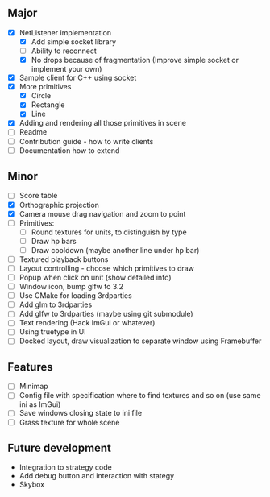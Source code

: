 ## Major 
 - [x] NetListener implementation
    - [x] Add simple socket library
    - [ ] Ability to reconnect
    - [x] No drops because of fragmentation (Improve simple socket or implement your own) 
 - [x] Sample client for C++ using socket
 - [x] More primitives
    - [x] Circle
    - [x] Rectangle
    - [x] Line
 - [x] Adding and rendering all those primitives in scene
 - [ ] Readme
 - [ ] Contribution guide - how to write clients
 - [ ] Documentation how to extend 
 
## Minor
 - [ ] Score table
 - [x] Orthographic projection
 - [x] Camera mouse drag navigation and zoom to point
 - [ ] Primitives:
     - [ ] Round textures for units, to distinguish by type
     - [ ] Draw hp bars
     - [ ] Draw cooldown (maybe another line under hp bar)
 - [ ] Textured playback buttons
 - [ ] Layout controlling - choose which primitives to draw
 - [ ] Popup when click on unit (show detailed info)
 - [ ] Window icon, bump glfw to 3.2
 - [ ] Use CMake for loading 3rdparties
 - [ ] Add glm to 3rdparties
 - [ ] Add glfw to 3rdparties (maybe using git submodule)
 - [ ] Text rendering (Hack ImGui or whatever)
 - [ ] Using truetype in UI
 - [ ] Docked layout, draw visualization to separate window using Framebuffer
 
## Features
 - [ ] Minimap
 - [ ] Config file with specification where to find textures and so on (use same ini as ImGui)
 - [ ] Save windows closing state to ini file
 - [ ] Grass texture for whole scene
 
## Future development
 - Integration to strategy code
 - Add debug button and interaction with stategy
 - Skybox
 
